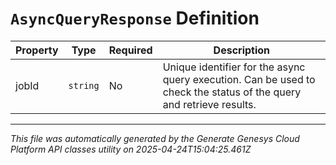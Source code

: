 # `AsyncQueryResponse` Definition

| Property | Type | Required | Description |
|----------|------|----------|-------------|
| jobId | `string` | No | Unique identifier for the async query execution. Can be used to check the status of the query and retrieve results. |

---

*This file was automatically generated by the Generate Genesys Cloud Platform API classes utility on 2025-04-24T15:04:25.461Z*